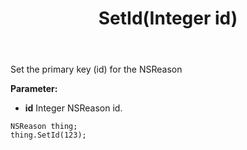 ﻿---
uid: crmscript_ref_NSReason_SetId
title: SetId(Integer id)
intellisense: NSReason.SetId
keywords: NSReason, SetId
so.topic: reference
---

Set the primary key (id) for the NSReason

**Parameter:** 
 - **id** Integer NSReason id.

```crmscript
NSReason thing;
thing.SetId(123);
```

